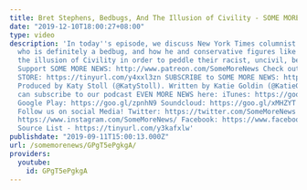 ```yaml
---
title: Bret Stephens, Bedbugs, And The Illusion of Civility - SOME MORE NEWS
date: "2019-12-10T18:00:27+08:00"
type: video
description: 'In today''s episode, we discuss New York Times columnist Bret Stephens,
  who is definitely a bedbug, and how he and conservative figures like him weaponize
  the illusion of Civility in order to peddle their racist, uncivil, bedbuggian beliefs.
  Support SOME MORE NEWS: http://www.patreon.com/SomeMoreNews Check out our MERCH
  STORE: https://tinyurl.com/y4xxl3zn SUBSCRIBE to SOME MORE NEWS: https://tinyurl.com/ybfx89rh
  Produced by Katy Stoll (@KatyStoll). Written by Katie Goldin (@KatieGoldin). You
  can subscribe to our podcast EVEN MORE NEWS here: iTunes: https://goo.gl/bveu8q
  Google Play: https://goo.gl/zpnhN9 Soundcloud: https://goo.gl/xMHZYT Stitcher: https://goo.gl/ZFdRhp
  Follow us on social Media! Twitter: https://twitter.com/SomeMoreNews Instagram:
  https://www.instagram.com/SomeMoreNews/ Facebook: https://www.facebook.com/SomeMoreNews/
  Source List - https://tinyurl.com/y3kafxlw'
publishdate: "2019-09-11T15:00:13.000Z"
url: /somemorenews/GPgT5ePgkgA/
providers:
  youtube:
    id: GPgT5ePgkgA
---
```

